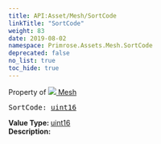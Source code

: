 ```yaml
---
title: API:Asset/Mesh/SortCode
linkTitle: "SortCode"
weight: 83
date: 2019-08-02
namespace: Primrose.Assets.Mesh.SortCode
deprecated: false
no_list: true
toc_hide: true
---
```

Property of <a href="/docs/api-reference/Class/Mesh"><img src="/icons/silk/default.png"/>&nbsp;Mesh</a>
<pre class="method-declaration">
SortCode: <a class="type" href="/docs/api-reference/System/Primitives#uint16">uint16</a></pre>
<b>Value Type: </b>
<a class="type" href="/docs/api-reference/System/Primitives#uint16">uint16</a>
<br/>
<b>Description: </b>